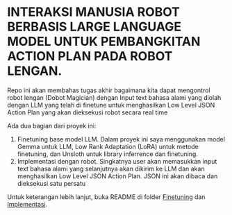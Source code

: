 # INTERAKSI MANUSIA ROBOT BERBASIS LARGE LANGUAGE MODEL UNTUK PEMBANGKITAN ACTION PLAN PADA ROBOT LENGAN.

Repo ini akan membahas tugas akhir bagaimana kita dapat mengontrol robot lengan (Dobot Magician) dengan Input text bahasa alami yang diolah dengan LLM yang telah di finetune untuk menghasilkan Low Level JSON Action Plan yang akan dieksekusi robot secara real time

Ada dua bagian dari proyek ini:
1. Finetuning base model LLM. Dalam proyek ini saya menggunakan model Gemma untuk LLM, Low Rank Adaptation (LoRA) untuk metode finetuning, dan Unsloth untuk library inferrence dan finetuning.
2. Implementasi dengan robot. Singkatnya user akan memasukkan input text bahasa alami yang selanjutnya akan dikirim ke LLM dan akan menghasilkan Low Level JSON Action Plan. JSON ini akan dibaca dan dieksekusi satu persatu

Untuk keterangan lebih lanjut, buka README di folder [Finetuning](./finetuning) dan [Implementasi](.implementasi).

